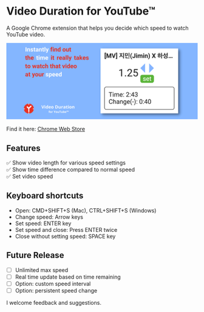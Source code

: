 # Video Duration for YouTube™

A Google Chrome extension that helps you decide which speed to watch YouTube video.

![Extension intro](images/banners/marquee-promo.jpg)

Find it here:
[Chrome Web Store](https://chrome.google.com/webstore/detail/duration-calculator-for-y/djphelnkeombgogeophphofmjkbooofh)

## Features
:white_check_mark: Show video length for various speed settings  
:white_check_mark: Show time difference compared to normal speed  
:white_check_mark: Set video speed  

## Keyboard shortcuts
- Open: CMD+SHIFT+S (Mac), CTRL+SHIFT+S (Windows)
- Change speed: Arrow keys
- Set speed: ENTER key
- Set speed and close: Press ENTER twice
- Close without setting speed: SPACE key

## Future Release
- [ ] Unlimited max speed
- [ ] Real time update based on time remaining
- [ ] Option: custom speed interval
- [ ] Option: persistent speed change

I welcome feedback and suggestions.
